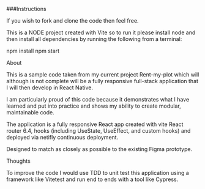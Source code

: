 
###Instructions

If you wish to fork and clone the code then feel free. 

This is a NODE project created with Vite so to run it please install node and then install all dependencies by running the following from a terminal:

npm install
npm start

About

This is a sample code taken from my current project Rent-my-plot which will although is not complete will be a fully responsive full-stack application that I will then develop in React Native. 

I am particularly proud of this code because it demonstrates what I have learned and put into practice and shows my ability to create modular, maintainable code.

The application is a fully responsive React app created with vite React router 6.4, hooks (including UseState, UseEffect, and custom hooks) and deployed via netifly continuous deployment.

Designed to match as closely as possible to the existing Figma prototype.

Thoughts

To improve the code I would use TDD to unit test this application using a framework like Vitetest and run end to ends with a tool like Cypress. 




